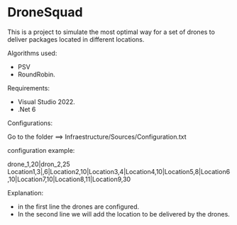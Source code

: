 # DroneSquad
This is a project to simulate the most optimal way for a set of drones to deliver packages located in different locations.

Algorithms used:
  - PSV
  - RoundRobin.

Requirements:
- Visual Studio 2022.
- .Net 6

Configurations:

Go to the folder ==> Infraestructure/Sources/Configuration.txt

configuration example:
 
drone_1,20|dron_2,25
Location1,3|,6|Location2,10|Location3,4|Location4,10|Location5,8|Location6,10|Location7,10|Location8,11|Location9,30

Explanation:
 - in the first line the drones are configured.
 - In the second line we will add the location to be delivered by the drones.
